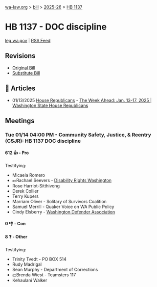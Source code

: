 [wa-law.org](/) > [bill](/bill/) > [2025-26](/bill/2025-26/) > [HB 1137](/bill/2025-26/hb/1137/)

# HB 1137 - DOC discipline
[leg.wa.gov](https://app.leg.wa.gov/billsummary?BillNumber=1137&Year=2025&Initiative=false) | [RSS Feed](./rss.xml)

## Revisions
* [Original Bill](1/)
* [Substitute Bill](S/)

## 📰 Articles
* 01/13/2025 [House Republicans](/org/house_republicans/) - [The Week Ahead: Jan. 13-17, 2025 | Washington State House Republicans](https://houserepublicans.wa.gov/week/the-week-ahead-jan-13-17-2025/#:~:text=HB%201137)

## Meetings
### Tue 01/14 04:00 PM - Community Safety, Justice, & Reentry (CSJR): HB 1137 DOC discipline
#### 612 👍 - Pro
Testifying:
* Micaela Romero
* 💵Rachael Seevers - [Disability Rights Washington](/org/disability_rights_washington/)
* Rose Harriot-Sitthivong
* Derek Collier
* Terry Kupers
* Marriam Oliver - Solitary of Survivors Coalition
* Samuel Merrill - Quaker Voice on WA Public Policy
* Cindy Elsberry - [Washington Defender Association](/org/washington_defender_association/)

#### 0 👎 - Con

#### 8 ❓ - Other
Testifying:
* Trinity Tvedt - PO BOX 514
* Rudy Madrigal
* Sean Murphy - Department of Corrections
* 💵Brenda Wiest - Teamsters 117
* Kehaulani Walker
